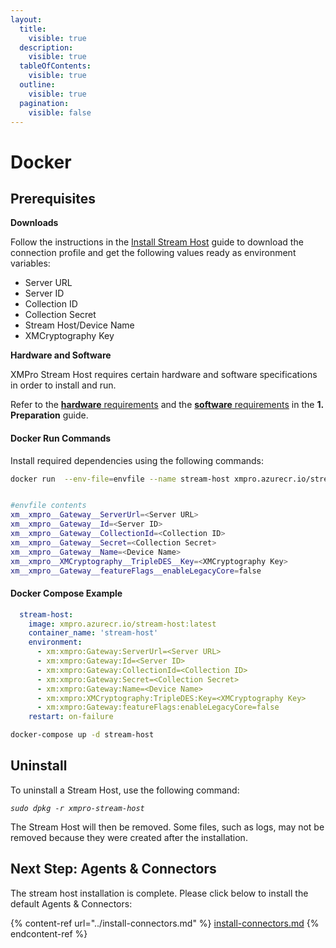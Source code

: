 ```yaml
---
layout:
  title:
    visible: true
  description:
    visible: true
  tableOfContents:
    visible: true
  outline:
    visible: true
  pagination:
    visible: false
---
```


# Docker

## Prerequisites

**Downloads**

Follow the instructions in the [Install Stream Host](./) guide to download the connection profile and get the following values ready as environment variables:
* Server URL
* Server ID
* Collection ID
* Collection Secret
* Stream Host/Device Name
* XMCryptography Key

**Hardware and Software**

XMPro Stream Host requires certain hardware and software specifications in order to install and run.

Refer to the [**hardware** requirements](../../install.md#hardware-requirements) and the [**software** requirements](../../install.md#software-requirements) in the **1. Preparation** guide.

#### **Docker Run Commands**&#x20;

Install required dependencies using the following commands:

```bash
docker run  --env-file=envfile --name stream-host xmpro.azurecr.io/stream-host:latest

```

```bash

#envfile contents
xm__xmpro__Gateway__ServerUrl=<Server URL>
xm__xmpro__Gateway__Id=<Server ID>
xm__xmpro__Gateway__CollectionId=<Collection ID>
xm__xmpro__Gateway__Secret=<Collection Secret>
xm__xmpro__Gateway__Name=<Device Name>
xm__xmpro__XMCryptography__TripleDES__Key=<XMCryptography Key>
xm__xmpro__Gateway__featureFlags__enableLegacyCore=false
```

#### **Docker Compose Example**&#x20;

```yml
  stream-host:
    image: xmpro.azurecr.io/stream-host:latest
    container_name: 'stream-host'
    environment:
      - xm:xmpro:Gateway:ServerUrl=<Server URL>
      - xm:xmpro:Gateway:Id=<Server ID>
      - xm:xmpro:Gateway:CollectionId=<Collection ID>
      - xm:xmpro:Gateway:Secret=<Collection Secret>
      - xm:xmpro:Gateway:Name=<Device Name>
      - xm:xmpro:XMCryptography:TripleDES:Key=<XMCryptography Key>
      - xm:xmpro:Gateway:featureFlags:enableLegacyCore=false
    restart: on-failure
```
```bash
docker-compose up -d stream-host 

```


## Uninstall

To uninstall a Stream Host, use the following command:

_`sudo dpkg -r xmpro-stream-host`_

The Stream Host will then be removed. Some files, such as logs, may not be removed because they were created after the installation.

## Next Step: Agents & Connectors

The stream host installation is complete. Please click below to install the default Agents & Connectors:

{% content-ref url="../install-connectors.md" %}
[install-connectors.md](../install-connectors.md)
{% endcontent-ref %}
